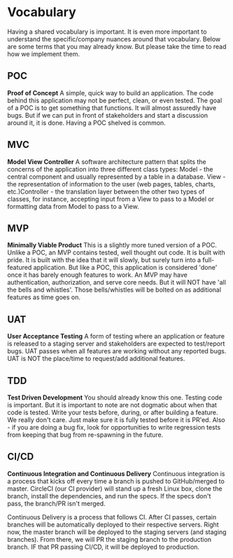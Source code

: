 # Vocabulary
Having a shared vocabulary is important. It is even more important to understand the specific/company nuances around that vocabulary. Below are some terms that you may already know. But please take the time to read how we implement them.

## POC
**Proof of Concept** A simple, quick way to build an application. The code behind this application may not be perfect, clean, or even tested. The goal of a POC is to get something that functions. It will almost assuredly have bugs. But if we can put in front of stakeholders and start a discussion around it, it is done. Having a POC shelved is common.

## MVC
**Model View Controller** A software architecture pattern that splits the concerns of the application into three different class types: Model - the central component and usually represented by a table in a database. View - the representation of information to the user (web pages, tables, charts, etc.)Controller - the translation layer between the other two types of classes, for instance, accepting input from a View to pass to a Model or formatting data from Model to pass to a View.

## MVP
**Minimally Viable Product** This is a slightly more tuned version of a POC. Unlike a POC, an MVP contains tested, well thought out code. It is built with pride. It is built with the idea that it will slowly, but surely turn into a full-featured application. But like a POC, this application is considered 'done' once it has barely enough features to work. An MVP may have authentication, authorization, and serve core needs. But it will NOT have 'all the bells and whistles'. Those bells/whistles will be bolted on as additional features as time goes on.

## UAT 
**User Acceptance Testing** A form of testing where an application or feature is released to a staging server and stakeholders are expected to test/report bugs. UAT passes when all features are working without any reported bugs. UAT is NOT the place/time to request/add additional features.

## TDD
**Test Driven Development**
You should already know this one. Testing code is important. But it is important to note are not dogmatic about when that code is tested. Write your tests before, during, or after building a feature. We really don't care. Just make sure it is fully tested before it is PR'ed. Also - if you are doing a bug fix, look for opportunities to write regression tests from keeping that bug from re-spawning in the future.

## CI/CD
**Continuous Integration and Continuous Delivery**
Continuous integration is a process that kicks off every time a branch is pushed to GitHub/merged to master. CircleCI (our CI provider) will stand up a fresh Linux box, clone the branch, install the dependencies, and run the specs. If the specs don't pass, the branch/PR isn't merged.

Continuous Delivery is a process that follows CI. After CI passes, certain branches will be automatically deployed to their respective servers. Right now, the master branch will be deployed to the staging servers (and staging branches). From there, we will PR the staging branch to the production branch. IF that PR passing CI/CD, it will be deployed to production.